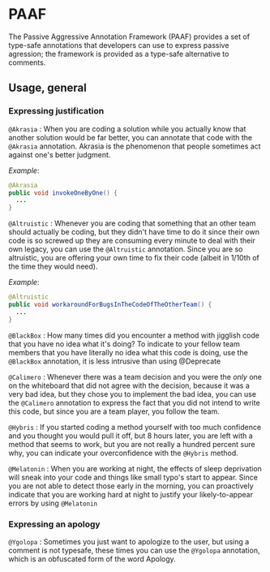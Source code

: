 # PAAF
The Passive Aggressive Annotation Framework (PAAF) provides a set of type-safe annotations that developers can use to express passive agression; the framework is provided as a type-safe alternative to comments.

## Usage, general

### Expressing justification

`@Akrasia` : When you are coding a solution while you actually know that another solution would be far better, you can annotate that code with the `@Akrasia` annotation. Akrasia is the phenomenon that people sometimes act against one's better judgment.

*Example*:

```java
@Akrasia
public void invokeOneByOne() {
  ...  
}
```

`@Altruistic` : Whenever you are coding that something that an other team should actually be coding, but they didn't have time to do it since their own code is so screwed up they are consuming every minute to deal with their own legacy, you can use the `@Altruistic` annotation. Since you are so altruistic, you are offering your own time to fix their code (albeit in 1/10th of the time they would need).

*Example*:

```java
@Altruistic
public void workaroundForBugsInTheCodeOfTheOtherTeam() {
  ...  
}
```

`@BlackBox` : How many times did you encounter a method with jigglish code that you have no idea what it's doing? To indicate to your fellow team members that you have literally no idea what this code is doing, use the `@BlackBox` annotation, it is less intrusive than using @Deprecate

`@Calimero` : Whenever there was a team decision and you were the *only* one on the whiteboard that did not agree with the decision, because it was a very bad idea, but they chose you to implement the bad idea, you can use the `@Calimero` annotation to express the fact that you did not intend to write this code, but since you are a team player, you follow the team.

`@Hybris` : If you started coding a method yourself with too much confidence and you thought you would pull it off, but 8 hours later, you are left with a method that seems to work, but you are not really a hundred percent sure why, you can indicate your overconfidence with the `@Hybris` method.

`@Melatonin` : When you are working at night, the effects of sleep deprivation will sneak into your code and things like small typo's start to appear. Since you are not able to detect those early in the morning, you can proactively indicate that you are working hard at night to justify your likely-to-appear errors by using `@Melatonin`

### Expressing an apology

`@Ygolopa` : Sometimes you just want to apologize to the user, but using a comment is not typesafe, these times you can use the `@Ygolopa` annotation, which is an obfuscated form of the word Apology.
